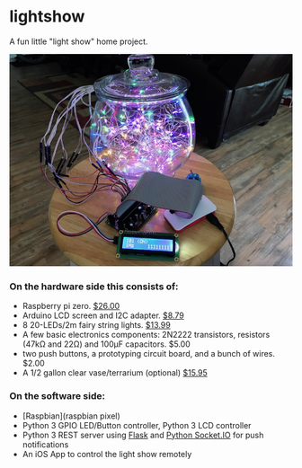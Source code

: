 # lightshow

A fun little "light show" home project.

![the result](hardwareresult.jpg)

### On the hardware side this consists of:
* Raspberry pi zero. [$26.00](https://www.amazon.com/Raspberry-Pi-Zero-Wireless-Official/dp/B06XD18H6K/ref=sr_1_7?s=electronics&ie=UTF8&qid=1497980214&sr=1-7&keywords=pi+zero)
* Arduino LCD screen and I2C adapter. [$8.79](https://www.amazon.com/gp/product/B01985FB6A/ref=oh_aui_detailpage_o03_s00?ie=UTF8&psc=1)
* 8 20-LEDs/2m fairy string lights. [$13.99](https://www.amazon.com/gp/product/B06XBV7D77/ref=oh_aui_detailpage_o02_s00?ie=UTF8&psc=1)
* A few basic electronics components: 2N2222 transistors, resistors (47kΩ and 22Ω) and 100µF capacitors. $5.00
* two push buttons, a prototyping circuit board, and a bunch of wires. $2.00
* A 1/2 gallon clear vase/terrarium (optional) [$15.95](https://www.amazon.com/Syndicate-Sales-Gallon-Footed-Terrarium/dp/B000RMTG4M/ref=sr_1_1?ie=UTF8&qid=1497980867&sr=8-1&keywords=1%2F2+gallon+terrarium)

### On the software side:
* [Raspbian](raspbian pixel)
* Python 3 GPIO LED/Button controller, Python 3 LCD controller
* Python 3 REST server using [Flask](http://flask.pocoo.org) and [Python Socket.IO](https://pypi.python.org/pypi/python-socketio) for push notifications
* An iOS App to control the light show remotely
